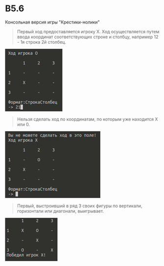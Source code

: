 # B5.6
Консольная версия игры "Крестики-нолики"

> Первый ход предоставляется игроку X.
Ход осуществляется путем ввода координат соответствующих строке и столбцу, например 12 - 1я строка 2й столбец.

![alt text](step-1.png)

> Нельзя сделать ход по координатам, по которым уже находится X или 0.

![alt text](step-2.png)

> Первый, выстроивший в ряд 3 своих фигуры по вертикали, горизонтали или диагонали, выигрывает.

![alt text](step-3.png)